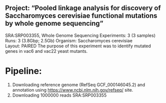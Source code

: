 
## Project: “Pooled linkage analysis for discovery of Saccharomyces cerevisiae functional mutations by whole genome sequencing”

SRA:SRP003355, Whole Genome Sequencing
Experiments: 3 (3 samples)
Runs: 3 (3.8Gbp; 2.5Gb)
Organism: Saccharomyces cerevisiae
Layout: PAIRED
The purpose of this experiment was to identify mutated genes in vac6 and vac22 yeast mutants. 

# Pipeline:
1. Downloading reference genome (RefSeq GCF_000146045.2) and annotation using https://www.ncbi.nlm.nih.gov/refseq/ site. 
2. Downloading 1000000 reads SRA:SRP003355 
